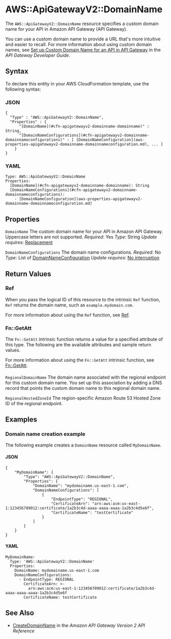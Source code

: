 # AWS::ApiGatewayV2::DomainName<a name="aws-resource-apigatewayv2-domainname"></a>

The `AWS::ApiGatewayV2::DomainName` resource specifies a custom domain name for your API in Amazon API Gateway \(API Gateway\)\.

You can use a custom domain name to provide a URL that's more intuitive and easier to recall\. For more information about using custom domain names, see [Set up Custom Domain Name for an API in API Gateway](https://docs.aws.amazon.com/apigateway/latest/developerguide/how-to-custom-domains.html) in the *API Gateway Developer Guide*\.

## Syntax<a name="aws-resource-apigatewayv2-domainname-syntax"></a>

To declare this entity in your AWS CloudFormation template, use the following syntax:

### JSON<a name="aws-resource-apigatewayv2-domainname-syntax.json"></a>

```
{
  "Type" : "AWS::ApiGatewayV2::DomainName",
  "Properties" : {
      "[DomainName](#cfn-apigatewayv2-domainname-domainname)" : String,
      "[DomainNameConfigurations](#cfn-apigatewayv2-domainname-domainnameconfigurations)" : [ [DomainNameConfiguration](aws-properties-apigatewayv2-domainname-domainnameconfiguration.md), ... ]
    }
}
```

### YAML<a name="aws-resource-apigatewayv2-domainname-syntax.yaml"></a>

```
Type: AWS::ApiGatewayV2::DomainName
Properties:
  [DomainName](#cfn-apigatewayv2-domainname-domainname): String
  [DomainNameConfigurations](#cfn-apigatewayv2-domainname-domainnameconfigurations):
    - [DomainNameConfiguration](aws-properties-apigatewayv2-domainname-domainnameconfiguration.md)
```

## Properties<a name="aws-resource-apigatewayv2-domainname-properties"></a>

`DomainName`  <a name="cfn-apigatewayv2-domainname-domainname"></a>
The custom domain name for your API in Amazon API Gateway\. Uppercase letters are not supported\.
*Required*: Yes
*Type*: String
*Update requires*: [Replacement](https://docs.aws.amazon.com/AWSCloudFormation/latest/UserGuide/using-cfn-updating-stacks-update-behaviors.html#update-replacement)

`DomainNameConfigurations`  <a name="cfn-apigatewayv2-domainname-domainnameconfigurations"></a>
The domain name configurations\.
*Required*: No
*Type*: List of [DomainNameConfiguration](aws-properties-apigatewayv2-domainname-domainnameconfiguration.md)
*Update requires*: [No interruption](https://docs.aws.amazon.com/AWSCloudFormation/latest/UserGuide/using-cfn-updating-stacks-update-behaviors.html#update-no-interrupt)

## Return Values<a name="aws-resource-apigatewayv2-domainname-return-values"></a>

### Ref<a name="aws-resource-apigatewayv2-domainname-return-values-ref"></a>

When you pass the logical ID of this resource to the intrinsic `Ref` function, `Ref` returns the domain name, such as `example.mydomain.com`\.

For more information about using the `Ref` function, see [Ref](https://docs.aws.amazon.com/AWSCloudFormation/latest/UserGuide/intrinsic-function-reference-ref.html)\.

### Fn::GetAtt<a name="aws-resource-apigatewayv2-domainname-return-values-fn--getatt"></a>

The `Fn::GetAtt` intrinsic function returns a value for a specified attribute of this type\. The following are the available attributes and sample return values\.

For more information about using the `Fn::GetAtt` intrinsic function, see [Fn::GetAtt](https://docs.aws.amazon.com/AWSCloudFormation/latest/UserGuide/intrinsic-function-reference-getatt.html)\.

#### <a name="aws-resource-apigatewayv2-domainname-return-values-fn--getatt-fn--getatt"></a>

`RegionalDomainName`  <a name="RegionalDomainName-fn::getatt"></a>
The domain name associated with the regional endpoint for this custom domain name\. You set up this association by adding a DNS record that points the custom domain name to this regional domain name\.

`RegionalHostedZoneId`  <a name="RegionalHostedZoneId-fn::getatt"></a>
The region\-specific Amazon Route 53 Hosted Zone ID of the regional endpoint\.

## Examples<a name="aws-resource-apigatewayv2-domainname--examples"></a>

### Domain name creation example<a name="aws-resource-apigatewayv2-domainname--examples--Domain_name_creation_example"></a>

The following example creates a `DomainName` resource called `MyDomainName`\.

#### JSON<a name="aws-resource-apigatewayv2-domainname--examples--Domain_name_creation_example--json"></a>

```
{
    "MyDomainName": {
        "Type": "AWS::ApiGatewayV2::DomainName",
        "Properties": {
            "DomainName": "mydomainame.us-east-1.com",
            "DomainNameConfigurations": [
                {
                    "EndpointType": "REGIONAL",
                    "CertificateArn": "arn:aws:acm:us-east-1:123456789012:certificate/1a2b3c4d-aaaa-aaaa-aaaa-1a2b3c4d5e6f",
                    "CertificateName": "testCertificate"
                }
            ]
        }
    }
}
```

#### YAML<a name="aws-resource-apigatewayv2-domainname--examples--Domain_name_creation_example--yaml"></a>

```
MyDomainName:
  Type: 'AWS::ApiGatewayV2::DomainName'
  Properties:
    DomainName: mydomainame.us-east-1.com
    DomainNameConfigurations:
      - EndpointType: REGIONAL
        CertificateArn: >-
          arn:aws:acm:us-east-1:123456789012:certificate/1a2b3c4d-aaaa-aaaa-aaaa-1a2b3c4d5e6f
        CertificateName: testCertificate
```

## See Also<a name="aws-resource-apigatewayv2-domainname--seealso"></a>
+ [CreateDomainName](https://docs.aws.amazon.com/apigatewayv2/latest/api-reference/domainnames.html#CreateDomainName) in the *Amazon API Gateway Version 2 API Reference*
